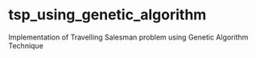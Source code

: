 # tsp_using_genetic_algorithm
Implementation of Travelling Salesman problem using Genetic Algorithm Technique
